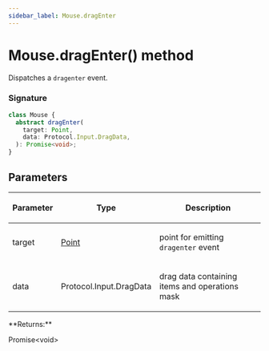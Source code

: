 ```yaml
---
sidebar_label: Mouse.dragEnter
---
```


# Mouse.dragEnter() method

Dispatches a `dragenter` event.

### Signature

```typescript
class Mouse {
  abstract dragEnter(
    target: Point,
    data: Protocol.Input.DragData,
  ): Promise<void>;
}
```

## Parameters

<table><thead><tr><th>

Parameter

</th><th>

Type

</th><th>

Description

</th></tr></thead>
<tbody><tr><td>

target

</td><td>

[Point](./puppeteer.point.md)

</td><td>

point for emitting `dragenter` event

</td></tr>
<tr><td>

data

</td><td>

Protocol.Input.DragData

</td><td>

drag data containing items and operations mask

</td></tr>
</tbody></table>
**Returns:**

Promise&lt;void&gt;

